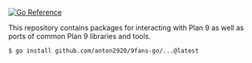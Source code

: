 [![Go Reference](https://pkg.go.dev/badge/9fans.net/go.svg)](https://pkg.go.dev/9fans.net/go)

This repository contains packages for interacting with Plan 9
as well as ports of common Plan 9 libraries and tools.

```
$ go install github.com/anton2920/9fans-go/...@latest

